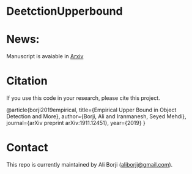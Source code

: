 # DeetctionUpperbound


# News: 
Manuscript is avaiable in [Arxiv](https://arxiv.org/abs/1911.12451)



# Citation

If you use this code in your research, please cite this project.


@article{borji2019empirical,
  title={Empirical Upper Bound in Object Detection and More},
  author={Borji, Ali and Iranmanesh, Seyed Mehdi},
  journal={arXiv preprint arXiv:1911.12451},
  year={2019}
}

# Contact

This repo is currently maintained by Ali Borji (aliborji@gmail.com).
